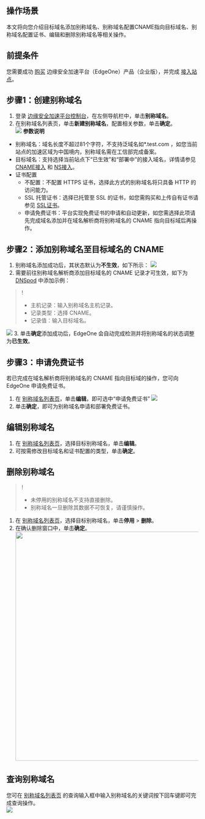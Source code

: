 ## 操作场景
本文将向您介绍目标域名添加别称域名、别称域名配置CNAME指向目标域名、别称域名配置证书、编辑和删除别称域名等相关操作。

## 前提条件
您需要成功 [购买](https://console.cloud.tencent.com/edgeone) 边缘安全加速平台（EdgeOne）产品（企业版），并完成 [接入站点](https://cloud.tencent.com/document/product/1552/70788)。

## 步骤1：创建别称域名
1. 登录 [边缘安全加速平台控制台](https://console.cloud.tencent.com/edgeone)，在左侧导航栏中，单击**别称域名**。
2. 在别称域名列表页，单击**新建别称域名**，配置相关参数，单击**确定**。   
![](https://qcloudimg.tencent-cloud.cn/raw/be56d16fb0b1948ccd3bafa20c1134cc.png)
**参数说明**    
 - 别称域名：域名长度不超过81个字符，不支持泛域名如*.test.com ，如您当前站点的加速区域为中国境内，别称域名需在工信部完成备案。 
 - 目标域名：支持选择当前站点下“已生效”和“部署中”的接入域名，详情请参见 [CNAME接入](https://cloud.tencent.com/document/product/1552/70824) 和 [NS接入](https://cloud.tencent.com/document/product/1552/70825)。
 - 证书配置
    - 不配置：不配置 HTTPS 证书，选择此方式的别称域名将只具备 HTTP 的访问能力。
    - SSL 托管证书：选择已托管至 SSL 的证书，如您需购买和上传自有证书请参见 [SSL证书](https://cloud.tencent.com/document/product/400)。
    - 申请免费证书：平台实现免费证书的申请和自动更新，如您需选择此项请先完成域名添加并在域名解析商将别称域名的 CNAME 指向目标域后再操作。

## 步骤2：添加别称域名至目标域名的 CNAME
1. 别称域名添加成功后，其状态默认为**不生效**，如下所示：
![](https://qcloudimg.tencent-cloud.cn/raw/c5f4e6eb48f1ca1270209e0b05732a45.png)
2. 需要前往别称域名解析商添加目标域名的 CNAME 记录才可生效，如下为 [DNSpod](https://console.cloud.tencent.com/cns) 中添加示例：   
>!
>- 主机记录：输入别称域名主机记录。
>- 记录类型：选择 CNAME。
>- 记录值：输入目标域名。
>
![](https://qcloudimg.tencent-cloud.cn/raw/3ae625324496b68decfeaaed81ce4fdd.png)
3. 单击**确定**添加成功后，EdgeOne 会自动完成检测并将别称域名的状态调整为**已生效**。

## 步骤3：申请免费证书
若已完成在域名解析商将别称域名的 CNAME 指向目标域的操作，您可向 EdgeOne 申请免费证书。
1. 在 [别称域名列表页](https://console.cloud.tencent.com/edgeone/alias-domain)，单击**编辑**，即可选中“申请免费证书” 
![](https://qcloudimg.tencent-cloud.cn/raw/fa0e9d71598318b6917aa6dfa8f1c993.png)
2. 单击**确定**，即可为别称域名申请和部署免费证书。 


## 编辑别称域名
1. 在 [别称域名列表页](https://console.cloud.tencent.com/edgeone/alias-domain)，选择目标别称域名，单击**编辑**。
2. 可按需修改目标域名和证书配置的类型，单击**确定**。

## 删除别称域名
>!
>- 未停用的别称域名不支持直接删除。
>- 别称域名一旦删除其数据不可恢复，请谨慎操作。
>
1. 在 [别称域名列表页](https://console.cloud.tencent.com/edgeone/alias-domain)，选择目标别称域名，单击**停用** > **删除**。
2. 在确认删除窗口中，单击**确定**。<br><img src="https://qcloudimg.tencent-cloud.cn/raw/bd35e7b164fb2f9031c1b443a9c8d184.png" width=600px>

## 查询别称域名
您可在 [别称域名列表页](https://console.cloud.tencent.com/edgeone/alias-domain) 的查询输入框中输入别称域名的关键词按下回车键即可完成查询操作。  
![](https://qcloudimg.tencent-cloud.cn/raw/cf936cfad21c72b01af320a920d62f65.png)

